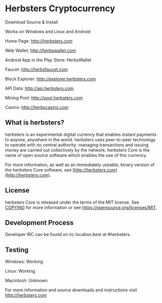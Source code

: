 Herbsters Cryptocurrency
========================
Download Source & Install

Works on Windows and Linux and Android

Home Page: http://herbsters.com

Web Wallet; http://herbswallet.com

Android App in the Play Store: HerbsWallet

Faucet: http://herbsfaucet.com

Block Explorer: http://explorer.herbsters.com

API Data: http://api.herbsters.com

Mining Pool: http://pool.herbsters.com

Casino: http://herbscasino.com

What is herbsters?
----------------

herbsters is an experimental digital currency that enables instant payments to
anyone, anywhere in the world. herbsters uses peer-to-peer technology to operate
with no central authority: managing transactions and issuing money are carried
out collectively by the network. herbsters Core is the name of open source
software which enables the use of this currency.

For more information, as well as an immediately useable, binary version of
the herbsters Core software, see [http://herbsters.com](http://herbsters.com).

License
-------

herbsters Core is released under the terms of the MIT license. See [COPYING](COPYING) for more
information or see https://opensource.org/licenses/MIT.

Development Process
-------------------

Developer IRC can be found on irc.location.best at #herbsters.

Testing
-------

Windows: Working

Linux: Working

Macintosh: Unknown

For more information and source downloads and instructions visit http://herbsters.com
